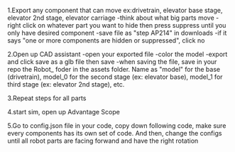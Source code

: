 1.Export any component that can move
ex:drivetrain, elevator base stage, elevator 2nd stage, elevator carriage 
-think about what big parts move
-right click on whatever part you want to hide then press suppress until you only have desired component
-save file as "step AP214" in downloads
-if it says "one or more components are hidden or suppressed", click no

2.Open up CAD assistant
-open your exported file
-color the model
-export and click save as a glb file then save
-when saving the file, save in your repo the Robot_ foder in the assets folder. Name as "model" for the base (drivetrain), model_0 for the second stage (ex: elevator base), model_1 for third stage (ex: elevator 2nd stage), etc.

3.Repeat steps for all parts

4.start sim, open up Advantage Scope

5.Go to config.json file in your code, copy down following code, make sure every components has its own set of code. And then, change the configs until all robot parts are facing forwand and have the right rotation